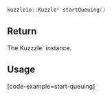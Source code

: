 ```cpp
kuzzleio::Kuzzle* startQueuing()
```

## Return

The Kuzzzle` instance.

## Usage

[code-example=start-queuing]
